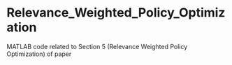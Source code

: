 # Relevance_Weighted_Policy_Optimization
MATLAB code related to Section 5 (Relevance Weighted Policy Optimization) of paper
